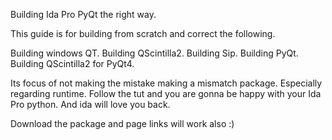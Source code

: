 Building Ida Pro PyQt the right way.

This guide is for building from scratch and correct the following.

Building windows QT.
Building QScintilla2.
Building Sip.
Building PyQt.
Building QScintilla2 for PyQt4.

Its focus of not making the mistake making a mismatch package.
Especially regarding runtime.
Follow the tut and you are gonna be happy with your Ida Pro python.
And ida will love you back.

Download the package and page links will work also :)
